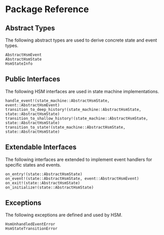 # Package Reference

## Abstract Types

The following abstract types are used to derive concrete state and event types.

```@docs
AbstractHsmEvent
AbstractHsmState
HsmStateInfo
```

## Public Interfaces

The following HSM interfaces are used in state machine implementations.

```@docs
handle_event!(state_machine::AbstractHsmState, event::AbstractHsmEvent)
transition_to_deep_history!(state_machine::AbstractHsmState, state::AbstractHsmState)
transition_to_shallow_history!(state_machine::AbstractHsmState, state::AbstractHsmState)
transition_to_state!(state_machine::AbstractHsmState, state::AbstractHsmState)
```

## Extendable Interfaces

The following interfaces are extended to implement event handlers for specific
states and events.

```@docs
on_entry!(state::AbstractHsmState)
on_event!(state::AbstractHsmState, event::AbstractHsmEvent)
on_exit!(state::AbstractHsmState)
on_initialize!(state::AbstractHsmState)
```

## Exceptions

The following exceptions are defined and used by HSM.

```@docs
HsmUnhandledEventError
HsmStateTransitionError
```
